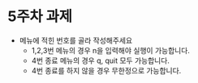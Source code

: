 # 5주차 과제
- 메뉴에 적힌 번호를 골라 작성해주세요
    - 1,2,3번 메뉴의 경우 n을 입력해야 실행이 가능합니다.
    - 4번 종료 메뉴의 경우 q, quit 모두 가능합니다.
    - 4번 종료를 하지 않을 경우 무한정으로 가능합니다.